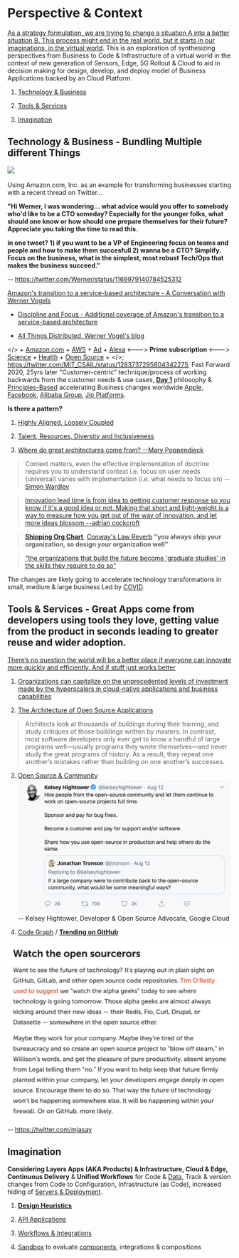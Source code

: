 # Perspective & Context

[As a strategy formulation, we are trying to change a situation A into a better situation B. This process might end in the real world, but it starts in our imaginations, in the virtual world](https://info.container-solutions.com/patterns-maps). This is an exploration of synthesizing perspectives from Business to Code & Infrastructure of a virtual world in the context of new generation of Sensors, Edge, 5G Rollout & Cloud to aid in decision making for design, develop, and deploy model of Business Applications backed by an Cloud Platform.

1. [Technology & Business](#technology--business)

2. [Tools & Services](#tools--services)

3. [Imagination](#imagination)

## Technology & Business - Bundling Multiple different Things

![](images/Werner.png)

Using Amazon.com, Inc. as an example for transforming businesses starting with a recent thread on Twitter...

**"Hi Werner, I was wondering... what advice would you offer to somebody who'd like to be a CTO someday? Especially for the younger folks, what should one know or how should one prepare themselves for their future? Appreciate you taking the time to read this.**

**in one tweet? 1) if you want to be a VP of Engineering focus on teams and people and how to make them succesfull 2) wanna be a CTO? Simplify.  Focus on the business, what is the simplest, most robust Tech/Ops that makes the business succeed."**

-- https://twitter.com/Werner/status/1169979140784525312

[Amazon's transition to a service-based architecture - A Conversation with Werner Vogels](https://queue.acm.org/detail.cfm?id=1142065)

+ [Discipline and Focus - Additional coverage of Amazon's transition to a service-based architecture](https://queue.acm.org/detail.cfm?id=1388773)

+ [All Things Distributed, Werner Vogel's blog](https://www.allthingsdistributed.com/)

</> + [Amazon.com](https://www.amazon.com/) + [AWS](https://aws.amazon.com/) + [Ad](https://advertising.amazon.com/) + [Alexa](https://developer.amazon.com/en-US/alexa) <---> **Prime subscription** <---> [Science](https://www.amazon.science/) + [Health](https://amazon.care/) + [Open Source](https://amzn.github.io/) + </>; https://twitter.com/MIT_CSAIL/status/1283737295804342275, Fast Forward 2020, 25yrs later "Customer-centric" technique/process of working backwards from the customer needs & use cases, [**Day 1**](https://www.sec.gov/Archives/edgar/data/1018724/000119312517120198/d373368dex991.htm) philosophy & [Principles-Based](https://aws.amazon.com/blogs/enterprise-strategy/why-digital-organizations-are-principles-based/) accelerating Business changes worldwide [Apple](https://www.apple.com/apple-one/), [Facebook](https://tech.fb.com/cto-notebook/), [Alibaba Group](https://en.wikipedia.org/wiki/Alibaba_Group), [Jio Platforms](https://en.wikipedia.org/wiki/Jio_Platforms).

**Is there a pattern?**

1. [Highly Aligned, Loosely Coupled](https://jobs.netflix.com/culture)

2. [Talent, Resources, Diversity and Inclusiveness](https://github.com/jamiehannaford/diversity)

3. [Where do great architectures come from? --Mary Poppendieck](https://www.oreilly.com/radar/where-do-great-architectures-come-from/)

> Context matters, even the effective implementation of doctrine requires you to understand context i.e. focus on user needs (universal) varies with implementation (i.e. what needs to focus on)
-- [Simon Wardley](https://twitter.com/swardley)

> [Innovation lead time is from idea to getting customer response so you know if it's a good idea or not. Making that  short and light-weight is a way to measure how you get out of the way of innovation, and let more ideas blossom --adrian cockcroft](https://twitter.com/adrianco/status/1306293510761447424?s=21)

> [**Shipping Org Chart**](https://lightstep.com/blog/the-only-good-reason-to-adopt-microservices/), [Conway's Law Reverb](http://ruthmalan.com/Journal/2014/2014JournalMay.htm#Conways_Law) **"you always ship your organization, so design your organization well"** 

> ["the organizations that build the future become 'graduate studies' in the skills they require to do so"](https://www.youtube.com/watch?v=P_sWGl7MzhU)

The changes are likely going to accelerate technology transformations in small, medium & large business Led by [COVID](images/COVID.png).

## Tools & Services - Great Apps come from developers using tools they love, getting value from the product in seconds leading to greater reuse and wider adoption.

[There’s no question the world will be a better place if everyone can innovate more quickly and efficiently. And if stuff just works better](https://aws.amazon.com/builders-library)

1. [Organizations can capitalize on the unprecedented levels of investment made by the hyperscalers in cloud-native applications and business capabilities]( https://leadingedgeforum.com/research/constructing-cloud-native-business-capabilities-if-you-think-cloud-is-only-about-it-infrastructure-you-seriously-need-to-think-again/)

2. [The Architecture of Open Source Applications](http://aosabook.org/en/index.html)

> Architects look at thousands of buildings during their training, and study critiques of those buildings written by masters. In contrast, most software developers only ever get to know a handful of large programs well—usually programs they wrote themselves—and never study the great programs of history. As a result, they repeat one another’s mistakes rather than building on one another’s successes.

3. [Open Source & Community](https://www.youtube.com/watch?v=jiaLsxjBeOQ)
![](images/open%20source%20%26%20large%20company.png)
-- Kelsey Hightower, Developer & Open Source Advocate, Google Cloud

4. [Code Graph](https://about.sourcegraph.com/about) / [**Trending on GitHub**](https://github.com/trending)

![](images/open%20source.jpeg)

-- https://twitter.com/mjasay 

## Imagination

**Considering Layers Apps (AKA Products) & Infrastructure, Cloud & Edge, Continuous Delivery** & **Unified Workflows** for Code & [Data](https://accelst.com/the-quest-for-the-holy-grail-of-git-for-data/), Track & version changes from Code to Configuration, Infrastructure (as Code), increased hiding of [Servers & Deployment](https://medium.com/@hellerstein/the-state-of-the-serverless-art-78a4f02951eb).

1. [**Design Heuristics**](Patterns/Stuff.md)

2. [API Applications](System/API.md)  

3. [Workflows & Integrations](Patterns/Workflows.md)

4. [Sandbox](Labs/Sandbox.md) to evaluate [components](https://martinfowler.com/articles/microservices.html#ComponentizationViaServices), integrations & compositions
